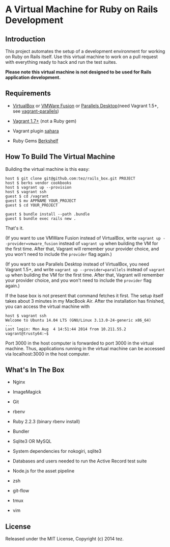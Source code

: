 # A Virtual Machine for Ruby on Rails Development

## Introduction

This project automates the setup of a development environment for working on Ruby on Rails itself. Use this virtual machine to work on a pull request with everything ready to hack and run the test suites.

**Please note this virtual machine is not designed to be used for Rails application development.**

## Requirements

* [VirtualBox](https://www.virtualbox.org) or [VMWare Fusion](http://www.vmware.com/products/fusion) or [Parallels Desktop](http://www.parallels.com/products/desktop/)(need Vagrant 1.5+, see [vagrant-parallels](http://parallels.github.io/vagrant-parallels/docs/installation/index.html))

* [Vagrant 1.7+](http://vagrantup.com) (not a Ruby gem)

* Vagrant plugin [sahara](https://github.com/jedi4ever/sahara)

* Ruby Gems [Berkshelf](http://berkshelf.com/)

## How To Build The Virtual Machine

Building the virtual machine is this easy:

    host $ git clone git@github.com:tez/rails_box.git PROJECT
    host $ berks vendor cookbooks
    host $ vagrant up --provision
    host $ vagrant ssh
    guest $ cd /vagrant
    guest $ mv APPNAME YOUR_PROJECT
    guest $ cd YOUR_PROJECT

    guest $ bundle install --path .bundle
    guest $ bundle exec rails new .

That's it.

(If you want to use VMWare Fusion instead of VirtualBox, write `vagrant up --provider=vmware_fusion` instead of `vagrant up` when building the VM for the first time. After that, Vagrant will remember your provider choice, and you won't need to include the `provider` flag again.)

(If you want to use Parallels Desktop instead of VirtualBox, you need Vagrant 1.5+, and write `vagrant up --provider=parallels` instead of `vagrant up` when building the VM for the first time. After that, Vagrant will remember your provider choice, and you won't need to include the `provider` flag again.)

If the base box is not present that command fetches it first. The setup itself takes about 3 minutes in my MacBook Air. After the installation has finished, you can access the virtual machine with

    host $ vagrant ssh
    Welcome to Ubuntu 14.04 LTS (GNU/Linux 3.13.0-24-generic x86_64)
    ...
    Last login: Mon Aug  4 14:51:44 2014 from 10.211.55.2
    vagrant@trusty64:~$

Port 3000 in the host computer is forwarded to port 3000 in the virtual machine. Thus, applications running in the virtual machine can be accessed via localhost:3000 in the host computer.

## What's In The Box

* Nginx

* ImageMagick

* Git

* rbenv

* Ruby 2.2.3 (binary rbenv install)

* Bundler

* Sqlite3 OR MySQL

* System dependencies for nokogiri, sqlite3

* Databases and users needed to run the Active Record test suite

* Node.js for the asset pipeline

* zsh

* git-flow

* tmux

* vim

## License

Released under the MIT License, Copyright (c) 2014 tez.

